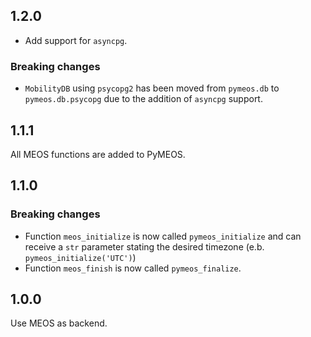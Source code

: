 ## 1.2.0

- Add support for `asyncpg`.

### Breaking changes

- `MobilityDB` using `psycopg2` has been moved from `pymeos.db` to `pymeos.db.psycopg` due to the addition of `asyncpg` support.

## 1.1.1

All MEOS functions are added to PyMEOS.

## 1.1.0

### Breaking changes

- Function `meos_initialize` is now called `pymeos_initialize` and can receive a `str` parameter stating the desired
  timezone (e.b. `pymeos_initialize('UTC')`)
- Function `meos_finish` is now called `pymeos_finalize`.

## 1.0.0

Use MEOS as backend.